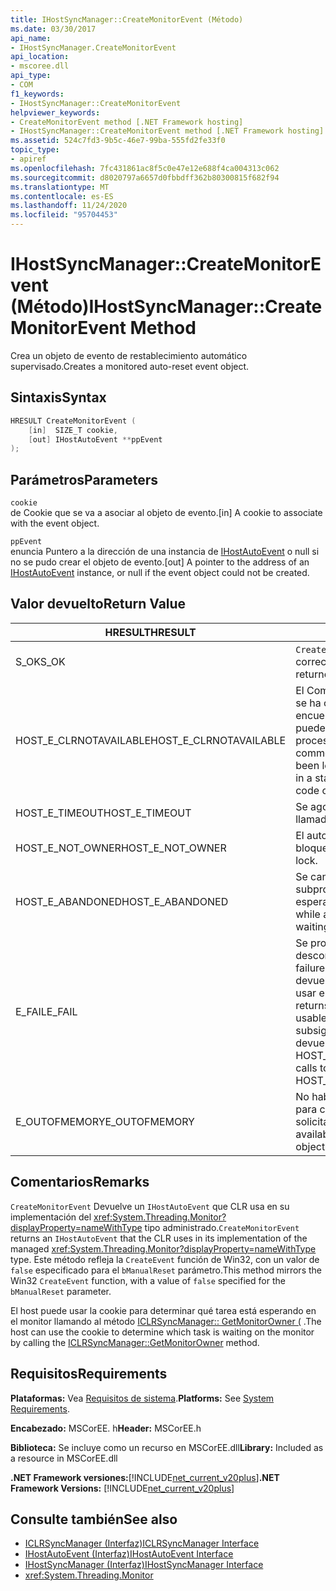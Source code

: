 ```yaml
---
title: IHostSyncManager::CreateMonitorEvent (Método)
ms.date: 03/30/2017
api_name:
- IHostSyncManager.CreateMonitorEvent
api_location:
- mscoree.dll
api_type:
- COM
f1_keywords:
- IHostSyncManager::CreateMonitorEvent
helpviewer_keywords:
- CreateMonitorEvent method [.NET Framework hosting]
- IHostSyncManager::CreateMonitorEvent method [.NET Framework hosting]
ms.assetid: 524c7fd3-9b5c-46e7-99ba-555fd2fe33f0
topic_type:
- apiref
ms.openlocfilehash: 7fc431861ac8f5c0e47e12e688f4ca004313c062
ms.sourcegitcommit: d8020797a6657d0fbbdff362b80300815f682f94
ms.translationtype: MT
ms.contentlocale: es-ES
ms.lasthandoff: 11/24/2020
ms.locfileid: "95704453"
---
```

# <a name="ihostsyncmanagercreatemonitorevent-method"></a><span data-ttu-id="faaaa-102">IHostSyncManager::CreateMonitorEvent (Método)</span><span class="sxs-lookup"><span data-stu-id="faaaa-102">IHostSyncManager::CreateMonitorEvent Method</span></span>

<span data-ttu-id="faaaa-103">Crea un objeto de evento de restablecimiento automático supervisado.</span><span class="sxs-lookup"><span data-stu-id="faaaa-103">Creates a monitored auto-reset event object.</span></span>  
  
## <a name="syntax"></a><span data-ttu-id="faaaa-104">Sintaxis</span><span class="sxs-lookup"><span data-stu-id="faaaa-104">Syntax</span></span>  
  
```cpp  
HRESULT CreateMonitorEvent (  
    [in]  SIZE_T cookie,  
    [out] IHostAutoEvent **ppEvent  
);  
```  
  
## <a name="parameters"></a><span data-ttu-id="faaaa-105">Parámetros</span><span class="sxs-lookup"><span data-stu-id="faaaa-105">Parameters</span></span>  

 `cookie`  
 <span data-ttu-id="faaaa-106">de Cookie que se va a asociar al objeto de evento.</span><span class="sxs-lookup"><span data-stu-id="faaaa-106">[in] A cookie to associate with the event object.</span></span>  
  
 `ppEvent`  
 <span data-ttu-id="faaaa-107">enuncia Puntero a la dirección de una instancia de [IHostAutoEvent](ihostautoevent-interface.md) o null si no se pudo crear el objeto de evento.</span><span class="sxs-lookup"><span data-stu-id="faaaa-107">[out] A pointer to the address of an [IHostAutoEvent](ihostautoevent-interface.md) instance, or null if the event object could not be created.</span></span>  
  
## <a name="return-value"></a><span data-ttu-id="faaaa-108">Valor devuelto</span><span class="sxs-lookup"><span data-stu-id="faaaa-108">Return Value</span></span>  
  
|<span data-ttu-id="faaaa-109">HRESULT</span><span class="sxs-lookup"><span data-stu-id="faaaa-109">HRESULT</span></span>|<span data-ttu-id="faaaa-110">Descripción</span><span class="sxs-lookup"><span data-stu-id="faaaa-110">Description</span></span>|  
|-------------|-----------------|  
|<span data-ttu-id="faaaa-111">S_OK</span><span class="sxs-lookup"><span data-stu-id="faaaa-111">S_OK</span></span>|<span data-ttu-id="faaaa-112">`CreateMonitorEvent` se devolvió correctamente.</span><span class="sxs-lookup"><span data-stu-id="faaaa-112">`CreateMonitorEvent` returned successfully.</span></span>|  
|<span data-ttu-id="faaaa-113">HOST_E_CLRNOTAVAILABLE</span><span class="sxs-lookup"><span data-stu-id="faaaa-113">HOST_E_CLRNOTAVAILABLE</span></span>|<span data-ttu-id="faaaa-114">El Common Language Runtime (CLR) no se ha cargado en un proceso o el CLR se encuentra en un estado en el que no puede ejecutar código administrado ni procesar la llamada correctamente.</span><span class="sxs-lookup"><span data-stu-id="faaaa-114">The common language runtime (CLR) has not been loaded into a process, or the CLR is in a state in which it cannot run managed code or process the call successfully.</span></span>|  
|<span data-ttu-id="faaaa-115">HOST_E_TIMEOUT</span><span class="sxs-lookup"><span data-stu-id="faaaa-115">HOST_E_TIMEOUT</span></span>|<span data-ttu-id="faaaa-116">Se agotó el tiempo de espera de la llamada.</span><span class="sxs-lookup"><span data-stu-id="faaaa-116">The call timed out.</span></span>|  
|<span data-ttu-id="faaaa-117">HOST_E_NOT_OWNER</span><span class="sxs-lookup"><span data-stu-id="faaaa-117">HOST_E_NOT_OWNER</span></span>|<span data-ttu-id="faaaa-118">El autor de la llamada no posee el bloqueo.</span><span class="sxs-lookup"><span data-stu-id="faaaa-118">The caller does not own the lock.</span></span>|  
|<span data-ttu-id="faaaa-119">HOST_E_ABANDONED</span><span class="sxs-lookup"><span data-stu-id="faaaa-119">HOST_E_ABANDONED</span></span>|<span data-ttu-id="faaaa-120">Se canceló un evento mientras un subproceso o fibra bloqueados estaba esperando en él.</span><span class="sxs-lookup"><span data-stu-id="faaaa-120">An event was canceled while a blocked thread or fiber was waiting on it.</span></span>|  
|<span data-ttu-id="faaaa-121">E_FAIL</span><span class="sxs-lookup"><span data-stu-id="faaaa-121">E_FAIL</span></span>|<span data-ttu-id="faaaa-122">Se produjo un error grave desconocido.</span><span class="sxs-lookup"><span data-stu-id="faaaa-122">An unknown catastrophic failure occurred.</span></span> <span data-ttu-id="faaaa-123">Cuando un método devuelve E_FAIL, CLR ya no se puede usar en el proceso.</span><span class="sxs-lookup"><span data-stu-id="faaaa-123">When a method returns E_FAIL, the CLR is no longer usable within the process.</span></span> <span data-ttu-id="faaaa-124">Las llamadas subsiguientes a métodos de hospedaje devuelven HOST_E_CLRNOTAVAILABLE.</span><span class="sxs-lookup"><span data-stu-id="faaaa-124">Subsequent calls to hosting methods return HOST_E_CLRNOTAVAILABLE.</span></span>|  
|<span data-ttu-id="faaaa-125">E_OUTOFMEMORY</span><span class="sxs-lookup"><span data-stu-id="faaaa-125">E_OUTOFMEMORY</span></span>|<span data-ttu-id="faaaa-126">No había suficiente memoria disponible para crear el objeto de evento solicitado.</span><span class="sxs-lookup"><span data-stu-id="faaaa-126">Not enough memory was available to create the requested event object.</span></span>|  
  
## <a name="remarks"></a><span data-ttu-id="faaaa-127">Comentarios</span><span class="sxs-lookup"><span data-stu-id="faaaa-127">Remarks</span></span>  

 <span data-ttu-id="faaaa-128">`CreateMonitorEvent` Devuelve un `IHostAutoEvent` que CLR usa en su implementación del <xref:System.Threading.Monitor?displayProperty=nameWithType> tipo administrado.</span><span class="sxs-lookup"><span data-stu-id="faaaa-128">`CreateMonitorEvent` returns an `IHostAutoEvent` that the CLR uses in its implementation of the managed <xref:System.Threading.Monitor?displayProperty=nameWithType> type.</span></span> <span data-ttu-id="faaaa-129">Este método refleja la `CreateEvent` función de Win32, con un valor de `false` especificado para el `bManualReset` parámetro.</span><span class="sxs-lookup"><span data-stu-id="faaaa-129">This method mirrors the Win32 `CreateEvent` function, with a value of `false` specified for the `bManualReset` parameter.</span></span>  
  
 <span data-ttu-id="faaaa-130">El host puede usar la cookie para determinar qué tarea está esperando en el monitor llamando al método [ICLRSyncManager:: GetMonitorOwner (](iclrsyncmanager-getmonitorowner-method.md) .</span><span class="sxs-lookup"><span data-stu-id="faaaa-130">The host can use the cookie to determine which task is waiting on the monitor by calling the [ICLRSyncManager::GetMonitorOwner](iclrsyncmanager-getmonitorowner-method.md) method.</span></span>  
  
## <a name="requirements"></a><span data-ttu-id="faaaa-131">Requisitos</span><span class="sxs-lookup"><span data-stu-id="faaaa-131">Requirements</span></span>  

 <span data-ttu-id="faaaa-132">**Plataformas:** Vea [Requisitos de sistema](../../get-started/system-requirements.md).</span><span class="sxs-lookup"><span data-stu-id="faaaa-132">**Platforms:** See [System Requirements](../../get-started/system-requirements.md).</span></span>  
  
 <span data-ttu-id="faaaa-133">**Encabezado:** MSCorEE. h</span><span class="sxs-lookup"><span data-stu-id="faaaa-133">**Header:** MSCorEE.h</span></span>  
  
 <span data-ttu-id="faaaa-134">**Biblioteca:** Se incluye como un recurso en MSCorEE.dll</span><span class="sxs-lookup"><span data-stu-id="faaaa-134">**Library:** Included as a resource in MSCorEE.dll</span></span>  
  
 <span data-ttu-id="faaaa-135">**.NET Framework versiones:**[!INCLUDE[net_current_v20plus](../../../../includes/net-current-v20plus-md.md)]</span><span class="sxs-lookup"><span data-stu-id="faaaa-135">**.NET Framework Versions:** [!INCLUDE[net_current_v20plus](../../../../includes/net-current-v20plus-md.md)]</span></span>  
  
## <a name="see-also"></a><span data-ttu-id="faaaa-136">Consulte también</span><span class="sxs-lookup"><span data-stu-id="faaaa-136">See also</span></span>

- [<span data-ttu-id="faaaa-137">ICLRSyncManager (Interfaz)</span><span class="sxs-lookup"><span data-stu-id="faaaa-137">ICLRSyncManager Interface</span></span>](iclrsyncmanager-interface.md)
- [<span data-ttu-id="faaaa-138">IHostAutoEvent (Interfaz)</span><span class="sxs-lookup"><span data-stu-id="faaaa-138">IHostAutoEvent Interface</span></span>](ihostautoevent-interface.md)
- [<span data-ttu-id="faaaa-139">IHostSyncManager (Interfaz)</span><span class="sxs-lookup"><span data-stu-id="faaaa-139">IHostSyncManager Interface</span></span>](ihostsyncmanager-interface.md)
- <xref:System.Threading.Monitor>
